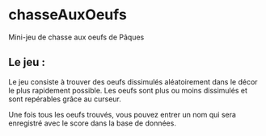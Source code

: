 # chasseAuxOeufs
Mini-jeu de chasse aux oeufs de Pâques

## Le jeu :

Le jeu consiste à trouver des oeufs dissimulés aléatoirement dans le décor le plus rapidement possible.
Les oeufs sont plus ou moins dissimulés et sont repérables grâce au curseur.

Une fois tous les oeufs trouvés, vous pouvez entrer un nom qui sera enregistré avec le score dans la base de données.

